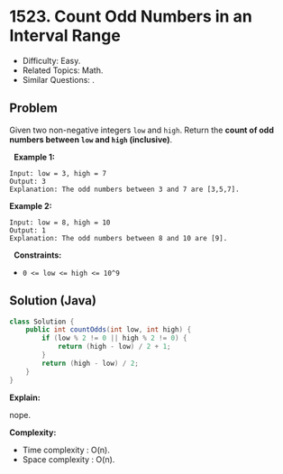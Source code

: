 # 1523. Count Odd Numbers in an Interval Range

- Difficulty: Easy.
- Related Topics: Math.
- Similar Questions: .

## Problem

Given two non-negative integers ```low``` and ```high```. Return the **count of odd numbers between **```low```** and **```high```** (inclusive)**.

 
**Example 1:**

```
Input: low = 3, high = 7
Output: 3
Explanation: The odd numbers between 3 and 7 are [3,5,7].
```

**Example 2:**

```
Input: low = 8, high = 10
Output: 1
Explanation: The odd numbers between 8 and 10 are [9].
```

 
**Constraints:**


	
- ```0 <= low <= high <= 10^9```


## Solution (Java)

```java
class Solution {
    public int countOdds(int low, int high) {
        if (low % 2 != 0 || high % 2 != 0) {
            return (high - low) / 2 + 1;
        }
        return (high - low) / 2;
    }
}
```

**Explain:**

nope.

**Complexity:**

* Time complexity : O(n).
* Space complexity : O(n).
